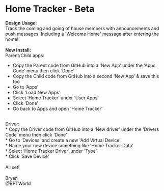 # Home Tracker - Beta
<b>Design Usage:</b><br>
Track the coming and going of house members with announcements and push messages. Including a 'Welcome Home' message after entering the home!<br><br>
<b>New Install:</b><br>
Parent/Child apps:<br>
* Copy the Parent code from GitHub into a ‘New App’ under the ‘Apps Code’ menu then click ‘Done’
* Copy the Child code from GitHub into a second ‘New App’ & save this too
* Go to ‘Apps’
* Click ‘Load New Apps’
* Select ‘Home Tracker’ under ‘User Apps’
* Click 'Done'
* Go back to Apps and open 'Home Tracker'
<br>
Driver:<br>
* Copy the Driver code from GitHub into a ‘New driver’ under the ‘Drivers Code’ menu then click ‘Done’<br>
* Go to ‘Devices’ and create a new 'Add Virtual Device'<br>
* Name your new device something like 'Home Tracker Data'<br>
* Select ‘Home Tracker Driver’ under ‘Type’<br>
* Click 'Save Device'<br>
<br>
All set!
<br><br>
Bryan<br>
@BPTWorld
